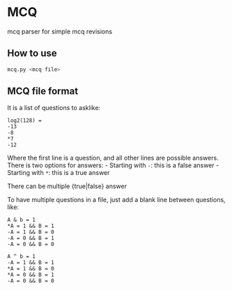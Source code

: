 # MCQ

mcq parser for simple mcq revisions

## How to use
```bash
mcq.py <mcq file>
```

## MCQ file format
It is a list of questions to asklike:
```mcq
log2(128) =
-13
-8
*7
-12
```
Where the first line is a question, and all other lines are possible answers.
There is two options for answers:
    - Starting with `-`: this is a false answer
    - Starting with `*`: this is a true answer

There can be multiple {true|false} answer

To have multiple questions in a file, just add a blank line between questions,
like:
```mcq
A & b = 1
*A = 1 && B = 1
-A = 1 && B = 0
-A = 0 && B = 1
-A = 0 && B = 0

A ^ b = 1
-A = 1 && B = 1
*A = 1 && B = 0
*A = 0 && B = 1
-A = 0 && B = 0
```